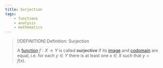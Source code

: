 ```yaml
---
title: Surjection
tags:
    - functions
    - analysis
    - mathematics
---
```


>[!DEFINITION] Definition: Surjection
>
>A [function](../index.md) $f: X \to Y$ is called **surjective** if its [image](../index.md) and [codomain](../index.md) are equal, i.e. for each $y \in Y$ there is at least one $x \in X$ such that $y = f(x)$.
>